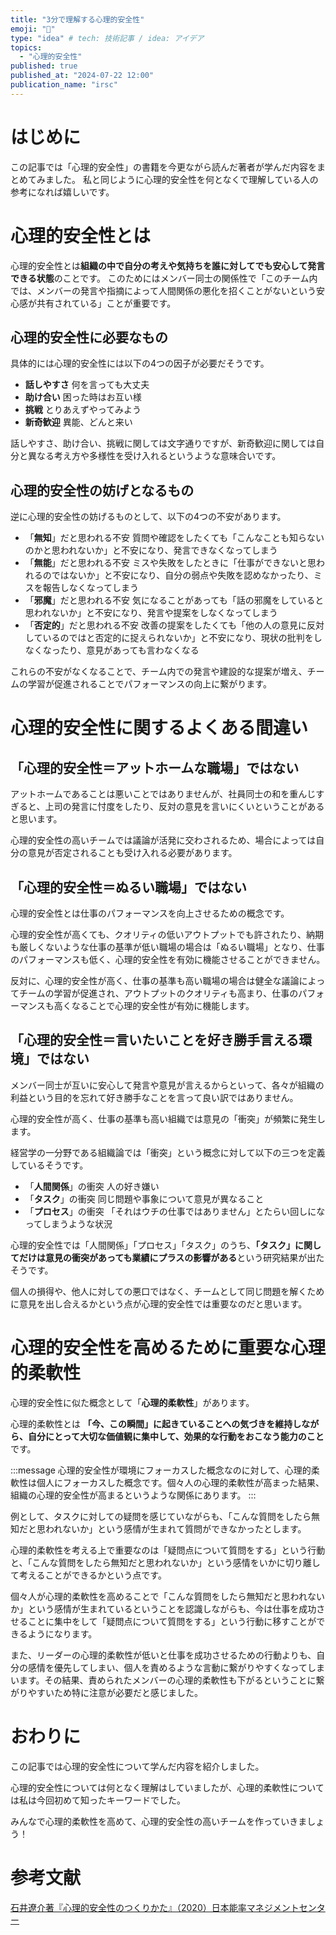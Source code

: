 ```yaml
---
title: "3分で理解する心理的安全性"
emoji: "📑"
type: "idea" # tech: 技術記事 / idea: アイデア
topics:
  - "心理的安全性"
published: true
published_at: "2024-07-22 12:00"
publication_name: "irsc"
---
```


# はじめに
この記事では「心理的安全性」の書籍を今更ながら読んだ著者が学んだ内容をまとめてみました。
私と同じように心理的安全性を何となくで理解している人の参考になれば嬉しいです。

# 心理的安全性とは
心理的安全性とは**組織の中で自分の考えや気持ちを誰に対してでも安心して発言できる状態**のことです。
このためにはメンバー同士の関係性で「このチーム内では、メンバーの発言や指摘によって人間関係の悪化を招くことがないという安心感が共有されている」ことが重要です。

## 心理的安全性に必要なもの
具体的には心理的安全性には以下の4つの因子が必要だそうです。

- **話しやすさ**
  何を言っても大丈夫
- **助け合い**
  困った時はお互い様
- **挑戦**
  とりあえずやってみよう
- **新奇歓迎**
  異能、どんと来い

話しやすさ、助け合い、挑戦に関しては文字通りですが、新奇歓迎に関しては自分と異なる考え方や多様性を受け入れるというような意味合いです。

## 心理的安全性の妨げとなるもの
逆に心理的安全性の妨げるものとして、以下の4つの不安があります。

- 「**無知**」だと思われる不安
  質問や確認をしたくても「こんなことも知らないのかと思われないか」と不安になり、発言できなくなってしまう
- 「**無能**」だと思われる不安
  ミスや失敗をしたときに「仕事ができないと思われるのではないか」と不安になり、自分の弱点や失敗を認めなかったり、ミスを報告しなくなってしまう
- 「**邪魔**」だと思われる不安
  気になることがあっても「話の邪魔をしていると思われないか」と不安になり、発言や提案をしなくなってしまう
- 「**否定的**」だと思われる不安
  改善の提案をしたくても「他の人の意見に反対しているのではと否定的に捉えられないか」と不安になり、現状の批判をしなくなったり、意見があっても言わなくなる

これらの不安がなくなることで、チーム内での発言や建設的な提案が増え、チームの学習が促進されることでパフォーマンスの向上に繋がります。

# 心理的安全性に関するよくある間違い

## 「心理的安全性＝アットホームな職場」ではない
アットホームであることは悪いことではありませんが、社員同士の和を重んじすぎると、上司の発言に忖度をしたり、反対の意見を言いにくいということがあると思います。

心理的安全性の高いチームでは議論が活発に交わされるため、場合によっては自分の意見が否定されることも受け入れる必要があります。

## 「心理的安全性＝ぬるい職場」ではない

心理的安全性とは仕事のパフォーマンスを向上させるための概念です。

心理的安全性が高くても、クオリティの低いアウトプットでも許されたり、納期も厳しくないような仕事の基準が低い職場の場合は「ぬるい職場」となり、仕事のパフォーマンスも低く、心理的安全性を有効に機能させることができません。

反対に、心理的安全性が高く、仕事の基準も高い職場の場合は健全な議論によってチームの学習が促進され、アウトプットのクオリティも高まり、仕事のパフォーマンスも高くなることで心理的安全性が有効に機能します。

## 「心理的安全性＝言いたいことを好き勝手言える環境」ではない
メンバー同士が互いに安心して発言や意見が言えるからといって、各々が組織の利益という目的を忘れて好き勝手なことを言って良い訳ではありません。

心理的安全性が高く、仕事の基準も高い組織では意見の「衝突」が頻繁に発生します。

経営学の一分野である組織論では「衝突」という概念に対して以下の三つを定義しているそうです。


- 「**人間関係**」の衝突
  人の好き嫌い
- 「**タスク**」の衝突
  同じ問題や事象について意見が異なること
- 「**プロセス**」の衝突
  「それはウチの仕事ではありません」とたらい回しになってしまうような状況

心理的安全性では「人間関係」「プロセス」「タスク」のうち、**「タスク」に関してだけは意見の衝突があっても業績にプラスの影響がある**という研究結果が出たそうです。

個人の損得や、他人に対しての悪口ではなく、チームとして同じ問題を解くために意見を出し合えるかという点が心理的安全性では重要なのだと思います。

# 心理的安全性を高めるために重要な心理的柔軟性
心理的安全性に似た概念として「**心理的柔軟性**」があります。

心理的柔軟性とは **「今、この瞬間」に起きていることへの気づきを維持しながら、自分にとって大切な価値観に集中して、効果的な行動をおこなう能力のこと** です。

:::message
心理的安全性が環境にフォーカスした概念なのに対して、心理的柔軟性は個人にフォーカスした概念です。個々人の心理的柔軟性が高まった結果、組織の心理的安全性が高まるというような関係にあります。
:::

例として、タスクに対しての疑問を感じていながらも、「こんな質問をしたら無知だと思われないか」という感情が生まれて質問ができなかったとします。

心理的柔軟性を考える上で重要なのは「疑問点について質問をする」という行動と、「こんな質問をしたら無知だと思われないか」という感情をいかに切り離して考えることができるかという点です。

個々人が心理的柔軟性を高めることで「こんな質問をしたら無知だと思われないか」という感情が生まれているということを認識しながらも、今は仕事を成功させることに集中をして「疑問点について質問をする」という行動に移すことができるようになります。

また、リーダーの心理的柔軟性が低いと仕事を成功させるための行動よりも、自分の感情を優先してしまい、個人を責めるような言動に繋がりやすくなってしまいます。その結果、責められたメンバーの心理的柔軟性も下がるということに繋がりやすいため特に注意が必要だと感じました。

# おわりに
この記事では心理的安全性について学んだ内容を紹介しました。

心理的安全性については何となく理解はしていましたが、心理的柔軟性については私は今回初めて知ったキーワードでした。

みんなで心理的柔軟性を高めて、心理的安全性の高いチームを作っていきましょう！

# 参考文献

[石井遼介著『心理的安全性のつくりかた』（2020）日本能率マネジメントセンター](https://www.amazon.co.jp/dp/B08JVDFT59/)
